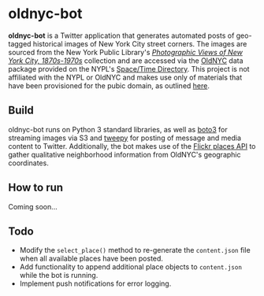 # oldnyc-bot

**oldnyc-bot** is a Twitter application that generates automated posts of geo-tagged historical images of New York City street corners. The images are sourced from the New York Public Library's [*Photographic Views of New York City, 1870s-1970s*](https://digitalcollections.nypl.org/collections/photographic-views-of-new-york-city-1870s-1970s-from-the-collections-of-the-ne-2#/?tab=about) collection and are accessed via the [OldNYC](https://www.oldnyc.org/) data package provided on the NYPL's [Space/Time Directory](http://spacetime.nypl.org/#data-oldnyc). This project is not affiliated with the NYPL or OldNYC and makes use only of materials that have been provisioned for the pubic domain, as outlined [here](https://www.nypl.org/help/about-nypl/legal-notices/website-terms-and-conditions).

## Build

oldnyc-bot runs on Python 3 standard libraries, as well as [boto3](https://github.com/boto/boto3) for streaming images via S3 and [tweepy](https://github.com/tweepy/tweepy) for posting of message and media content to Twitter. Additionally, the bot makes use of the [Flickr places API](https://www.flickr.com/services/api/flickr.places.findByLatLon.html) to gather qualitative neighborhood information from OldNYC's geographic coordinates. 

## How to run

Coming soon...

## Todo
* Modify the `select_place()` method to re-generate the `content.json` file when all available places have been posted.
* Add functionality to append additional place objects to `content.json` while the bot is running.
* Implement push notifications for error logging.

